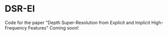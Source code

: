 # DSR-EI
Code for the paper "Depth Super-Resolution from Explicit and Implicit High-Frequency Features"
Coming soon!
